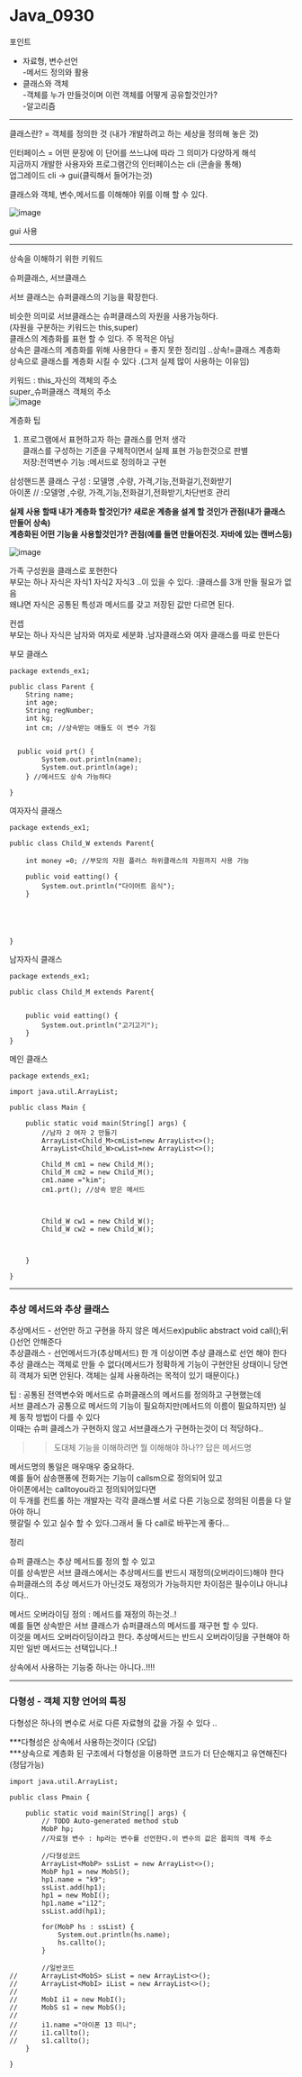 # Java_0930  
  
  
  
  
  
  
포인트  
- 자료형, 변수선언  
-메서드 정의와 활용  
- 클래스와 객체  
-객체를 누가 만들것이며 이런 객체를 어떻게 공유할것인가?  
-알고리즘  
  
  
  
----------------------------  
  
  
클래스란? = 객체를 정의한 것 (내가 개발하려고 하는 세상을 정의해 놓은 것)  
  
인터페이스 = 어떤 문장에 이 단어를 쓰느냐에 따라 그 의미가 다양하게 해석  
지금까지 개발한 사용자와 프로그램간의 인터페이스는 cli (콘솔을 통해)  
업그레이드 cli -> gui(클릭해서 들어가는것)  
  
클래스와 객체, 변수,메서드를 이해해야 위를 이해 할 수 있다.  
  
![image](https://user-images.githubusercontent.com/80766275/193166698-6b1c06bb-bad8-450c-8d32-6d11063fd199.png)
  
gui 사용  
  
-------------------------------------------
상속을 이해하기 위한 키워드  
  
슈퍼클래스, 서브클래스  
  
서브 클래스는 슈퍼클래스의 기능을 확장한다.  
  
비슷한 의미로 서브클래스는 슈퍼클래스의 자원을 사용가능하다.  
(자원을 구분하는 키워드는 this,super)  
클래스의 계층화를 표현 할 수 있다. 주 목적은 아님  
상속은 클래스의 계층화를 위해 사용한다 = 좋지 못한 정리임 ..상속!=클래스 계층화    
상속으로 클래스를 계층화 시킬 수 있다 .(그저 실제 많이 사용하는 이유임)  
  
키워드 : this_자신의 객체의 주소  
	super_슈퍼클래스 객체의 주소  
![image](https://user-images.githubusercontent.com/80766275/193181474-833330aa-9206-493c-aebc-2399b9d3077f.png)

  
  
  
  
계층화 팁  
1. 프로그램에서 표현하고자 하는 클래스를 먼저 생각  
클래스를 구성하는 기준을 구체적이면서 실제 표현 가능한것으로 판별  
저장:전역변수  기능 :메서드로 정의하고 구현  
  
  
삼성핸드폰 클래스 구성 : 모델명 ,수량, 가격,기능,전화걸기,전화받기  
아이폰 // :모델명 ,수량, 가격,기능,전화걸기,전화받기,차단번호 관리  
  
  
  
  
**실제 사용 할때 내가 계층화 할것인가? 새로운 계층을 설계 할 것인가 관점(내가 클래스 만들어 상속)    
계층화된 어떤 기능을 사용할것인가? 관점(예를 들면 만들어진것. 자바에 있는 캔버스등)**  
  
  
  
  
![image](https://user-images.githubusercontent.com/80766275/193170444-1df16a01-c7ab-4fb2-a1bf-ecb885b451f6.png)

  
  

  
가족 구성원을 클래스로 포현한다  
부모는 하나 자식은 자식1 자식2 자식3  ..이 있을 수 있다. :클래스를 3개 만들 필요가 없음  
왜냐면 자식은 공통된 특성과 메서드를 갖고 저장된 값만 다르면 된다.  
  
컨셉  
부모는 하나 자식은 남자와 여자로 세분화 .남자클래스와 여자 클래스를 따로 만든다  
  
  
부모 클래스  
```
package extends_ex1;

public class Parent {
	String name;
	int age;
	String regNumber;
	int kg;
	int cm; //상속받는 애들도 이 변수 가짐  
    
    
  public void prt() {
		System.out.println(name);
		System.out.println(age);
	} //메서드도 상속 가능하다   
  
}
```  
  
여자자식 클래스  
```
package extends_ex1;

public class Child_W extends Parent{
	
	int money =0; //부모의 자원 플러스 하위클래스의 자원까지 사용 가능
	
	public void eatting() {
		System.out.println("다이어트 음식");
	}
	
	
	
	
	
}
```  
  
남자자식 클래스  
```
package extends_ex1;

public class Child_M extends Parent{
	 
	
	public void eatting() {
		System.out.println("고기고기");
	}
}
```  
  
메인 클래스  
```
package extends_ex1;

import java.util.ArrayList;

public class Main {

	public static void main(String[] args) {
		//남자 2 여자 2 만들기  
		ArrayList<Child_M>cmList=new ArrayList<>();
		ArrayList<Child_W>cwList=new ArrayList<>();
		
		Child_M cm1 = new Child_M();
		Child_M cm2 = new Child_M();
		cm1.name ="kim";
		cm1.prt(); //상속 받은 메서드  
    
    
    
		Child_W cw1 = new Child_W();
		Child_W cw2 = new Child_W();
	


	}

}
```  
  
  
  
-----------------------
  
  
  
  
### 추상 메서드와 추상 클래스  
  
  
추상메서드 - 선언만 하고 구현을 하지 않은 메서드ex)public abstract void call();뒤{}선언 안해준다    
추상클래스 - 선언메서드가(추상메서드) 한 개 이상이면 추상 클래스로 선언 해야 한다  
추상 클래스는 객체로 만들 수 없다(메서드가 정확하게 기능이 구현안된 상태이니 당연히 객체가 되면 안된다. 객체는 실제 사용하려는 목적이 있기 때문이다.)  
  
팁 : 공통된 전역변수와 메서드로 슈퍼클래스의 메서드를 정의하고 구현했는데  
서브 클레스가 공통으로 메서드의 기능이 필요하지만(메서드의 이름이 필요하지만) 실제 동작 방법이 다를 수 있다  
이때는 슈퍼 클레스가 구현하지 않고 서브클래스가 구현하는것이 더 적당하다..  
  
>> 도대체 기능을 이해하려면 뭘 이해해야 하나?? 답은 메서드명  
  
  
메서드명의 통일은 매우매우 중요하다.  
예를 들어 삼송핸퐁에 전화거는 기능이 callsm으로 정의되어 있고  
아이폰에서는 calltoyou라고 정의되어있다면  
이 두개를 컨트롤 하는 개발자는 각각 클래스별 서로 다른 기능으로 정의된 이름을 다 알아야 하니  
헷갈릴 수 있고 실수 할 수 있다.그래서 둘 다 call로 바꾸는게 좋다...  
  
  
  
  
  
정리  
  
슈퍼 클래스는 추상 메서드를 정의 할 수 있고  
이를 상속받은 서브 클래스에서는 추상메서드를 반드시 재정의(오버라이드)해야 한다  
슈퍼클래스의 추상 메서드가 아닌것도 재정의가 가능하지만 차이점은 필수이냐 아니냐이다..  
  
  
  
메서드 오버라이딩 정의 : 메서드를 재정의 하는것..!  
예를 들면 상속받은 서브 클래스가 슈퍼클래스의 메서드를 재구현 할 수 있다.  
이것을 메서드 오버라이딩이라고 한다. 추상메서드는 반드시 오버라이딩을 구현해야 하지만 일반 메서드는 선택입니다..!  
  
상속에서 사용하는 기능중 하나는 아니다..!!!!  
  
  
  
  
 ----------------------------------------  
   
   
   
 ### 다형성 - 객체 지향 언어의 특징  
 다형성은 하나의 변수로 서로 다른 자료형의 값을 가질 수 있다 ..
  
  
***다형성은 상속에서 사용하는것이다 (오답)  
***상속으로 계층화 된 구조에서 다형성을 이용하면 코드가 더 단순해지고 유연해진다 (정답가능)  
  
  
  
  
```
import java.util.ArrayList;

public class Pmain {

	public static void main(String[] args) {
		// TODO Auto-generated method stub
		MobP hp;
		//자료형 변수 : hp라는 변수를 선언한다.이 변수의 값은 몹피의 객체 주소  
		
		//다형성코드
		ArrayList<MobP> ssList = new ArrayList<>();
		MobP hp1 = new MobS();
		hp1.name = "k9";
		ssList.add(hp1);
		hp1 = new MobI();
		hp1.name ="i12";
		ssList.add(hp1);
		
		for(MobP hs : ssList) {
			System.out.println(hs.name);
			hs.callto();
		}
		
		//일반코드
//		ArrayList<MobS> sList = new ArrayList<>();
//		ArrayList<MobI> iList = new ArrayList<>();
//
//		MobI i1 = new MobI();
//		MobS s1 = new MobS();
//		
//		i1.name ="아이폰 13 미니";
//		i1.callto();
//		s1.callto();
	}

}
```  
  
  
  
  
  
  
  
  
  
  

  
  
  
